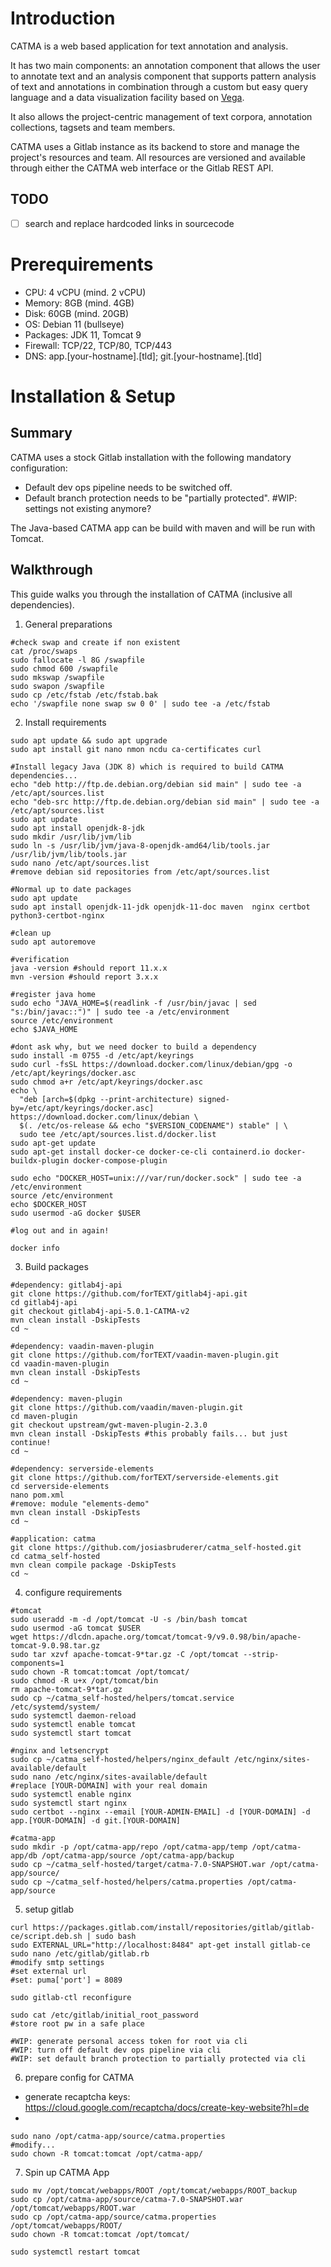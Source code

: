 # Introduction

CATMA is a web based application for text annotation and analysis.

It has two main components: an annotation component that allows the user to annotate text and an analysis component that supports pattern analysis of text and annotations in combination through a custom but easy query language and a data visualization facility based on [Vega](https://vega.github.io/vega/). 

It also allows the project-centric management of text corpora, annotation collections, tagsets and team members. 

CATMA uses a Gitlab instance as its backend to store and manage the project's resources and team. All resources are versioned and available through either the CATMA web interface or the Gitlab REST API.

## TODO

- [ ] search and replace hardcoded links in sourcecode 

# Prerequirements

- CPU: 4 vCPU (mind. 2 vCPU)
- Memory: 8GB (mind. 4GB)
- Disk: 60GB (mind. 20GB)
- OS: Debian 11 (bullseye)
- Packages: JDK 11, Tomcat 9
- Firewall: TCP/22, TCP/80, TCP/443
- DNS: app.[your-hostname].[tld]; git.[your-hostname].[tld]

# Installation & Setup

## Summary

CATMA uses a stock Gitlab installation with the following mandatory configuration:

- Default dev ops pipeline needs to be switched off.
- Default branch protection needs to be "partially protected". #WIP: settings not existing anymore?

The Java-based CATMA app can be build with maven and will be run with Tomcat.

## Walkthrough

This guide walks you through the installation of CATMA (inclusive all dependencies).

1. General preparations

```
#check swap and create if non existent
cat /proc/swaps
sudo fallocate -l 8G /swapfile
sudo chmod 600 /swapfile
sudo mkswap /swapfile
sudo swapon /swapfile
sudo cp /etc/fstab /etc/fstab.bak
echo '/swapfile none swap sw 0 0' | sudo tee -a /etc/fstab
```


2. Install requirements

```
sudo apt update && sudo apt upgrade
sudo apt install git nano nmon ncdu ca-certificates curl

#Install legacy Java (JDK 8) which is required to build CATMA dependencies...
echo "deb http://ftp.de.debian.org/debian sid main" | sudo tee -a /etc/apt/sources.list 
echo "deb-src http://ftp.de.debian.org/debian sid main" | sudo tee -a /etc/apt/sources.list
sudo apt update
sudo apt install openjdk-8-jdk
sudo mkdir /usr/lib/jvm/lib
sudo ln -s /usr/lib/jvm/java-8-openjdk-amd64/lib/tools.jar /usr/lib/jvm/lib/tools.jar
sudo nano /etc/apt/sources.list
#remove debian sid repositories from /etc/apt/sources.list

#Normal up to date packages
sudo apt update
sudo apt install openjdk-11-jdk openjdk-11-doc maven  nginx certbot python3-certbot-nginx

#clean up
sudo apt autoremove

#verification
java -version #should report 11.x.x
mvn -version #should report 3.x.x

#register java home
sudo echo "JAVA_HOME=$(readlink -f /usr/bin/javac | sed "s:/bin/javac::")" | sudo tee -a /etc/environment
source /etc/environment
echo $JAVA_HOME

#dont ask why, but we need docker to build a dependency
sudo install -m 0755 -d /etc/apt/keyrings
sudo curl -fsSL https://download.docker.com/linux/debian/gpg -o /etc/apt/keyrings/docker.asc
sudo chmod a+r /etc/apt/keyrings/docker.asc
echo \
  "deb [arch=$(dpkg --print-architecture) signed-by=/etc/apt/keyrings/docker.asc] https://download.docker.com/linux/debian \
  $(. /etc/os-release && echo "$VERSION_CODENAME") stable" | \
  sudo tee /etc/apt/sources.list.d/docker.list
sudo apt-get update
sudo apt-get install docker-ce docker-ce-cli containerd.io docker-buildx-plugin docker-compose-plugin

sudo echo "DOCKER_HOST=unix:///var/run/docker.sock" | sudo tee -a /etc/environment
source /etc/environment
echo $DOCKER_HOST
sudo usermod -aG docker $USER

#log out and in again! 

docker info
```


3. Build packages

```
#dependency: gitlab4j-api
git clone https://github.com/forTEXT/gitlab4j-api.git
cd gitlab4j-api
git checkout gitlab4j-api-5.0.1-CATMA-v2
mvn clean install -DskipTests
cd ~

#dependency: vaadin-maven-plugin
git clone https://github.com/forTEXT/vaadin-maven-plugin.git
cd vaadin-maven-plugin
mvn clean install -DskipTests
cd ~

#dependency: maven-plugin
git clone https://github.com/vaadin/maven-plugin.git
cd maven-plugin
git checkout upstream/gwt-maven-plugin-2.3.0
mvn clean install -DskipTests #this probably fails... but just continue!
cd ~

#dependency: serverside-elements
git clone https://github.com/forTEXT/serverside-elements.git
cd serverside-elements
nano pom.xml
#remove: module "elements-demo"
mvn clean install -DskipTests
cd ~

#application: catma
git clone https://github.com/josiasbruderer/catma_self-hosted.git
cd catma_self-hosted
mvn clean compile package -DskipTests
cd ~
```


4. configure requirements

```
#tomcat
sudo useradd -m -d /opt/tomcat -U -s /bin/bash tomcat
sudo usermod -aG tomcat $USER
wget https://dlcdn.apache.org/tomcat/tomcat-9/v9.0.98/bin/apache-tomcat-9.0.98.tar.gz
sudo tar xzvf apache-tomcat-9*tar.gz -C /opt/tomcat --strip-components=1
sudo chown -R tomcat:tomcat /opt/tomcat/
sudo chmod -R u+x /opt/tomcat/bin
rm apache-tomcat-9*tar.gz
sudo cp ~/catma_self-hosted/helpers/tomcat.service /etc/systemd/system/
sudo systemctl daemon-reload
sudo systemctl enable tomcat
sudo systemctl start tomcat

#nginx and letsencrypt
sudo cp ~/catma_self-hosted/helpers/nginx_default /etc/nginx/sites-available/default
sudo nano /etc/nginx/sites-available/default
#replace [YOUR-DOMAIN] with your real domain
sudo systemctl enable nginx
sudo systemctl start nginx
sudo certbot --nginx --email [YOUR-ADMIN-EMAIL] -d [YOUR-DOMAIN] -d app.[YOUR-DOMAIN] -d git.[YOUR-DOMAIN]

#catma-app
sudo mkdir -p /opt/catma-app/repo /opt/catma-app/temp /opt/catma-app/db /opt/catma-app/source /opt/catma-app/backup
sudo cp ~/catma_self-hosted/target/catma-7.0-SNAPSHOT.war /opt/catma-app/source/
sudo cp ~/catma_self-hosted/helpers/catma.properties /opt/catma-app/source
```


5. setup gitlab

```
curl https://packages.gitlab.com/install/repositories/gitlab/gitlab-ce/script.deb.sh | sudo bash
sudo EXTERNAL_URL="http://localhost:8484" apt-get install gitlab-ce
sudo nano /etc/gitlab/gitlab.rb
#modify smtp settings
#set external url
#set: puma['port'] = 8089

sudo gitlab-ctl reconfigure

sudo cat /etc/gitlab/initial_root_password
#store root pw in a safe place

#WIP: generate personal access token for root via cli
#WIP: turn off default dev ops pipeline via cli
#WIP: set default branch protection to partially protected via cli
```


6. prepare config for CATMA

- generate recaptcha keys: https://cloud.google.com/recaptcha/docs/create-key-website?hl=de
- 

```
sudo nano /opt/catma-app/source/catma.properties
#modify...
sudo chown -R tomcat:tomcat /opt/catma-app/
```


7. Spin up CATMA App

```
sudo mv /opt/tomcat/webapps/ROOT /opt/tomcat/webapps/ROOT_backup
sudo cp /opt/catma-app/source/catma-7.0-SNAPSHOT.war /opt/tomcat/webapps/ROOT.war
sudo cp /opt/catma-app/source/catma.properties /opt/tomcat/webapps/ROOT/
sudo chown -R tomcat:tomcat /opt/tomcat/

sudo systemctl restart tomcat
```

